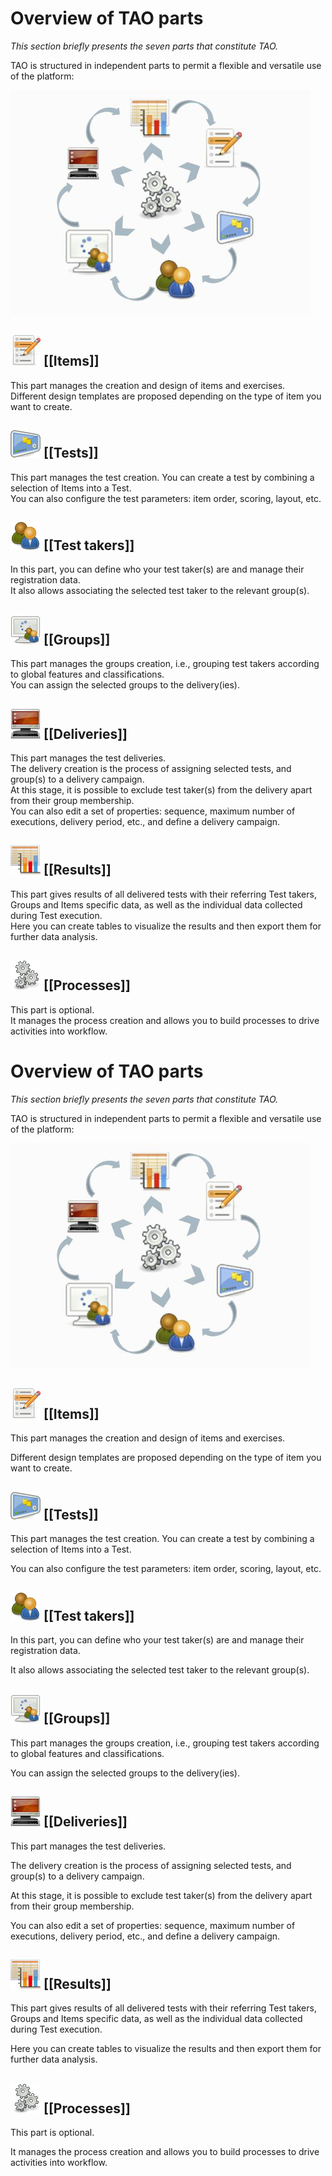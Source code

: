 <!--
created_at: '2011-03-11 11:52:47'
updated_at: '2013-03-13 13:13:36'
authors:
    - 'Jérôme Bogaerts'
contributors:
    - 'Franck Gismondi'
tags:
    - 'User Guide'
-->

Overview of TAO parts
=====================



*This section briefly presents the seven parts that constitute TAO.*

TAO is structured in independent parts to permit a flexible and versatile use of the platform:

![](../resources/1-1-schema.png)

![](../resources/1-1-items.png) [[Items]]
----------------------------

This part manages the creation and design of items and exercises.\
Different design templates are proposed depending on the type of item you want to create.

![](../resources/1-1-tests.png) [[Tests]]
----------------------------

This part manages the test creation. You can create a test by combining a selection of Items into a Test.\
You can also configure the test parameters: item order, scoring, layout, etc.

![](../resources/1-1-testtakers.png) [[Test takers]]
---------------------------------------

In this part, you can define who your test taker(s) are and manage their registration data.\
It also allows associating the selected test taker to the relevant group(s).

![](../resources/1-1-groups.png) [[Groups]]
------------------------------

This part manages the groups creation, i.e., grouping test takers according to global features and classifications.\
You can assign the selected groups to the delivery(ies).

![](../resources/1-1-deliveries.png) [[Deliveries]]
--------------------------------------

This part manages the test deliveries.\
The delivery creation is the process of assigning selected tests, and group(s) to a delivery campaign.\
At this stage, it is possible to exclude test taker(s) from the delivery apart from their group membership.\
You can also edit a set of properties: sequence, maximum number of executions, delivery period, etc., and define a delivery campaign.

![](../resources/1-1-results.png) [[Results]]
--------------------------------

This part gives results of all delivered tests with their referring Test takers, Groups and Items specific data, as well as the individual data collected during Test execution.\
Here you can create tables to visualize the results and then export them for further data analysis.

![](../resources/1-1-processes.png) [[Processes]]
------------------------------------

This part is optional.\
It manages the process creation and allows you to build processes to drive activities into workflow.

Overview of TAO parts
=====================



*This section briefly presents the seven parts that constitute TAO.*

TAO is structured in independent parts to permit a flexible and versatile use of the platform:

![](../resources/1-1-schema.png)

![](../resources/1-1-items.png) [[Items]]
----------------------------

This part manages the creation and design of items and exercises.<br/>

Different design templates are proposed depending on the type of item you want to create.

![](../resources/1-1-tests.png) [[Tests]]
----------------------------

This part manages the test creation. You can create a test by combining a selection of Items into a Test.<br/>

You can also configure the test parameters: item order, scoring, layout, etc.

![](../resources/1-1-testtakers.png) [[Test takers]]
---------------------------------------

In this part, you can define who your test taker(s) are and manage their registration data.<br/>

It also allows associating the selected test taker to the relevant group(s).

![](../resources/1-1-groups.png) [[Groups]]
------------------------------

This part manages the groups creation, i.e., grouping test takers according to global features and classifications.<br/>

You can assign the selected groups to the delivery(ies).

![](../resources/1-1-deliveries.png) [[Deliveries]]
--------------------------------------

This part manages the test deliveries.<br/>

The delivery creation is the process of assigning selected tests, and group(s) to a delivery campaign.<br/>

At this stage, it is possible to exclude test taker(s) from the delivery apart from their group membership.<br/>

You can also edit a set of properties: sequence, maximum number of executions, delivery period, etc., and define a delivery campaign.

![](../resources/1-1-results.png) [[Results]]
--------------------------------

This part gives results of all delivered tests with their referring Test takers, Groups and Items specific data, as well as the individual data collected during Test execution.<br/>

Here you can create tables to visualize the results and then export them for further data analysis.

![](../resources/1-1-processes.png) [[Processes]]
------------------------------------

This part is optional.<br/>

It manages the process creation and allows you to build processes to drive activities into workflow.


